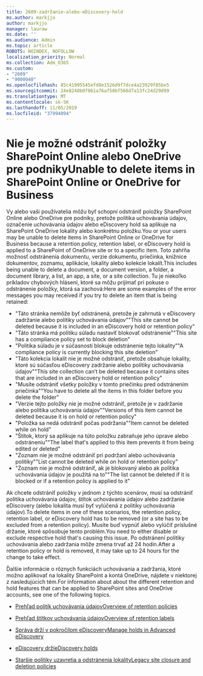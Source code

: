 ```yaml
---
title: 2609-zadržanie-alebo-eDiscovery-hold
ms.author: markjjo
author: markjjo
manager: lauraw
ms.date: ''
ms.audience: Admin
ms.topic: article
ROBOTS: NOINDEX, NOFOLLOW
localization_priority: Normal
ms.collection: Adm_O365
ms.custom:
- "2609"
- "9000048"
ms.openlocfilehash: 85c41995545efd8e1526d9f7dce4a23929f85be5
ms.sourcegitcommit: 24e8248b0f061a76af50bf566d7a13fc24d29d99
ms.translationtype: MT
ms.contentlocale: sk-SK
ms.lasthandoff: 11/05/2019
ms.locfileid: "37994094"
---
```

# <a name="unable-to-delete-items-in-sharepoint-online-or-onedrive-for-business"></a><span data-ttu-id="e8104-102">Nie je možné odstrániť položky SharePoint Online alebo OneDrive pre podniky</span><span class="sxs-lookup"><span data-stu-id="e8104-102">Unable to delete items in SharePoint Online or OneDrive for Business</span></span>

<span data-ttu-id="e8104-103">Vy alebo vaši používatelia môžu byť schopní odstrániť položky SharePoint Online alebo OneDrive pre podniky, pretože politika uchovávania údajov, označenie uchovávania údajov alebo eDiscovery hold sa aplikuje na SharePoint OneDrive lokality alebo konkrétnu položku.</span><span class="sxs-lookup"><span data-stu-id="e8104-103">You or your users may be unable to delete items in SharePoint Online or OneDrive for Business because a retention policy, retention label, or eDiscovery hold is applied to a SharePoint of OneDrive site or to a specific item.</span></span> <span data-ttu-id="e8104-104">Toto zahŕňa možnosť odstránenia dokumentu, verzie dokumentu, priečinka, knižnice dokumentov, zoznamu, aplikácie, lokality alebo kolekcie lokalít.</span><span class="sxs-lookup"><span data-stu-id="e8104-104">This includes being unable to delete a document, a document version, a folder, a document library, a list, an app, a site, or a site collection.</span></span> <span data-ttu-id="e8104-105">Tu je niekoľko príkladov chybových hlásení, ktoré sa môžu prijímať pri pokuse o odstránenie položky, ktorá sa zachová:</span><span class="sxs-lookup"><span data-stu-id="e8104-105">Here are some examples of the error messages you may received if you try to delete an item that is being retained:</span></span>

- <span data-ttu-id="e8104-106">"Táto stránka nemôže byť odstránená, pretože je zahrnutá v eDiscovery zadržanie alebo politiky uchovávania údajov"</span><span class="sxs-lookup"><span data-stu-id="e8104-106">"This site cannot be deleted because it is included in an eDiscovery hold or retention policy"</span></span>
- <span data-ttu-id="e8104-107">"Táto stránka má politiku súladu nastaviť blokovať odstránenie"</span><span class="sxs-lookup"><span data-stu-id="e8104-107">"This site has a compliance policy set to block deletion"</span></span>
- <span data-ttu-id="e8104-108">"Politika súladu je v súčasnosti blokuje odstránenie tejto lokality"</span><span class="sxs-lookup"><span data-stu-id="e8104-108">"A compliance policy is currently blocking this site deletion"</span></span>
- <span data-ttu-id="e8104-109">"Táto kolekcia lokalít nie je možné odstrániť, pretože obsahuje lokality, ktoré sú súčasťou eDiscovery zadržanie alebo politiky uchovávania údajov"</span><span class="sxs-lookup"><span data-stu-id="e8104-109">"This site collection can’t be deleted because it contains sites that are included in an eDiscovery hold or retention policy"</span></span>
- <span data-ttu-id="e8104-110">"Musíte odstrániť všetky položky v tomto priečinku pred odstránením priečinka"</span><span class="sxs-lookup"><span data-stu-id="e8104-110">"You have to delete all the items in this folder before you delete the folder"</span></span>
- <span data-ttu-id="e8104-111">"Verzie tejto položky nie je možné odstrániť, pretože je v zadržanie alebo politika uchovávania údajov"</span><span class="sxs-lookup"><span data-stu-id="e8104-111">"Versions of this item cannot be deleted because it is on hold or retention policy"</span></span>
- <span data-ttu-id="e8104-112">"Položka sa nedá odstrániť počas podržania"</span><span class="sxs-lookup"><span data-stu-id="e8104-112">"Item cannot be deleted while on hold"</span></span>
- <span data-ttu-id="e8104-113">"Štítok, ktorý sa aplikuje na túto položku zabraňuje jeho úprave alebo odstráneniu"</span><span class="sxs-lookup"><span data-stu-id="e8104-113">"The label that's applied to this item prevents it from being edited or deleted"</span></span>
- <span data-ttu-id="e8104-114">"Zoznam nie je možné odstrániť pri podržaní alebo uchovávania politiky"</span><span class="sxs-lookup"><span data-stu-id="e8104-114">"List cannot be deleted while on hold or retention policy"</span></span>
- <span data-ttu-id="e8104-115">"Zoznam nie je možné odstrániť, ak je blokovaný alebo ak politika uchovávania údajov je použitá na to"</span><span class="sxs-lookup"><span data-stu-id="e8104-115">"The list cannot be deleted if it is blocked or if a retention policy is applied to it"</span></span>

<span data-ttu-id="e8104-116">Ak chcete odstrániť položky v jednom z týchto scenárov, musí sa odstrániť politika uchovávania údajov, štítok uchovávania údajov alebo zadržanie eDiscovery (alebo lokalita musí byť vylúčená z politiky uchovávania údajov).</span><span class="sxs-lookup"><span data-stu-id="e8104-116">To delete items in one of these scenarios, the retention policy, retention label, or eDiscovery hold has to be removed (or a site has to be excluded from a retention policy).</span></span> <span data-ttu-id="e8104-117">Musíte buď vypnúť alebo vylúčiť príslušné držanie, ktoré spôsobuje tento problém.</span><span class="sxs-lookup"><span data-stu-id="e8104-117">You need to either disable or exclude respective hold that's causing this issue.</span></span> <span data-ttu-id="e8104-118">Po odstránení politiky uchovávania alebo zadržania môže zmena trvať až 24 hodín.</span><span class="sxs-lookup"><span data-stu-id="e8104-118">After a retention policy or hold is removed, it may take up to 24 hours for the change to take effect.</span></span> 

<span data-ttu-id="e8104-119">Ďalšie informácie o rôznych funkciách uchovávania a zadržania, ktoré možno aplikovať na lokality SharePoint a kontá OneDrive, nájdete v niektorej z nasledujúcich tém.</span><span class="sxs-lookup"><span data-stu-id="e8104-119">For information about about the different retention and hold features that can be applied to SharePoint sites and OneDrive accounts, see one of the following topics.</span></span>

- [<span data-ttu-id="e8104-120">Prehľad politík uchovávania údajov</span><span class="sxs-lookup"><span data-stu-id="e8104-120">Overview of retention policies</span></span>](https://docs.microsoft.com/microsoft-365/compliance/retention-policies)

- [<span data-ttu-id="e8104-121">Prehľad štítkov uchovávania údajov</span><span class="sxs-lookup"><span data-stu-id="e8104-121">Overview of retention labels</span></span>](https://docs.microsoft.com/microsoft-365/compliance/labels)

- [<span data-ttu-id="e8104-122">Správa drží v pokročilom eDiscovery</span><span class="sxs-lookup"><span data-stu-id="e8104-122">Manage holds in Advanced eDiscovery</span></span>](https://docs.microsoft.com/microsoft-365/compliance/managing-holds)

- [<span data-ttu-id="e8104-123">eDiscovery drží</span><span class="sxs-lookup"><span data-stu-id="e8104-123">eDiscovery holds</span></span>](https://docs.microsoft.com/microsoft-365/compliance/ediscovery-cases#step-4-place-content-locations-on-hold)

- [<span data-ttu-id="e8104-124">Staršie politiky uzavretia a odstránenia lokality</span><span class="sxs-lookup"><span data-stu-id="e8104-124">Legacy site closure and deletion policies</span></span>](https://support.office.com/article/Use-policies-for-site-closure-and-deletion-A8280D82-27FD-48C5-9ADF-8A5431208BA5)
